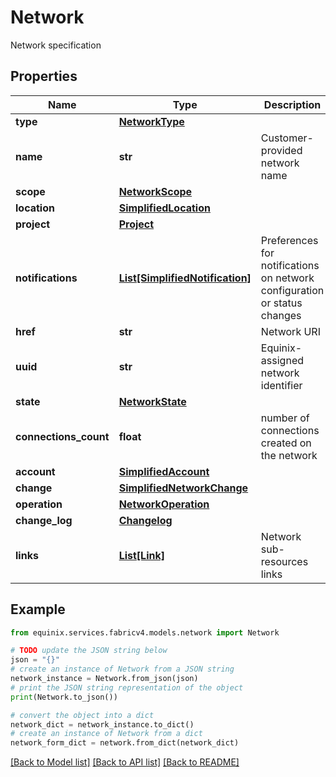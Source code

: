 # Network

Network specification

## Properties

Name | Type | Description | Notes
------------ | ------------- | ------------- | -------------
**type** | [**NetworkType**](NetworkType.md) |  | 
**name** | **str** | Customer-provided network name | 
**scope** | [**NetworkScope**](NetworkScope.md) |  | 
**location** | [**SimplifiedLocation**](SimplifiedLocation.md) |  | [optional] 
**project** | [**Project**](Project.md) |  | [optional] 
**notifications** | [**List[SimplifiedNotification]**](SimplifiedNotification.md) | Preferences for notifications on network configuration or status changes | 
**href** | **str** | Network URI | [readonly] 
**uuid** | **str** | Equinix-assigned network identifier | 
**state** | [**NetworkState**](NetworkState.md) |  | 
**connections_count** | **float** | number of connections created on the network | [optional] 
**account** | [**SimplifiedAccount**](SimplifiedAccount.md) |  | [optional] 
**change** | [**SimplifiedNetworkChange**](SimplifiedNetworkChange.md) |  | [optional] 
**operation** | [**NetworkOperation**](NetworkOperation.md) |  | [optional] 
**change_log** | [**Changelog**](Changelog.md) |  | 
**links** | [**List[Link]**](Link.md) | Network sub-resources links | [optional] [readonly] 

## Example

```python
from equinix.services.fabricv4.models.network import Network

# TODO update the JSON string below
json = "{}"
# create an instance of Network from a JSON string
network_instance = Network.from_json(json)
# print the JSON string representation of the object
print(Network.to_json())

# convert the object into a dict
network_dict = network_instance.to_dict()
# create an instance of Network from a dict
network_form_dict = network.from_dict(network_dict)
```
[[Back to Model list]](../README.md#documentation-for-models) [[Back to API list]](../README.md#documentation-for-api-endpoints) [[Back to README]](../README.md)


